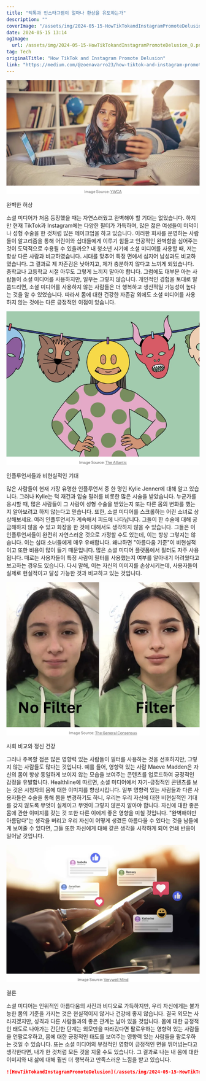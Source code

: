 ```yaml
---
title: "틱톡과 인스타그램이 얼마나 환상을 유도하는가"
description: ""
coverImage: "/assets/img/2024-05-15-HowTikTokandInstagramPromoteDelusion_0.png"
date: 2024-05-15 13:14
ogImage: 
  url: /assets/img/2024-05-15-HowTikTokandInstagramPromoteDelusion_0.png
tag: Tech
originalTitle: "How TikTok and Instagram Promote Delusion"
link: "https://medium.com/@zoenavarro23/how-tiktok-and-instagram-promote-delusion-8fa88ac545c6"
---
```



![사진](/assets/img/2024-05-15-HowTikTokandInstagramPromoteDelusion_0.png)

완벽한 허상

소셜 미디어가 처음 등장했을 때는 자연스러웠고 완벽해야 할 기대는 없었습니다. 하지만 현재 TikTok과 Instagram에는 다양한 필터가 가득하며, 많은 젊은 여성들이 미덕이나 성형 수술을 한 것처럼 많은 메이크업을 하고 있습니다. 이러한 회사를 운영하는 사람들이 알고리즘을 통해 어린이와 십대들에게 이루기 힘들고 인공적인 완벽함을 심어주는 것이 도덕적으로 수용될 수 있을까요? 내 청소년 시기에 소셜 미디어를 사용할 때, 저는 항상 다른 사람과 비교하였습니다. 시대를 맞추어 특정 면에서 심지어 남성과도 비교하였습니다. 그 결과로 제 자존감은 낮아지고, 제가 충분하지 않다고 느끼게 되었습니다. 중학교나 고등학교 시절 아무도 그렇게 느끼지 말아야 합니다. 그럼에도 대부분 아는 사람들이 소셜 미디어를 사용하지만, 일부는 그렇지 않습니다. 개인적인 경험을 토대로 말씀드리면, 소셜 미디어를 사용하지 않는 사람들은 더 행복하고 생산적일 가능성이 높다는 것을 알 수 있었습니다. 따라서 몸에 대한 건강한 자존감 외에도 소셜 미디어를 사용하지 않는 것에는 다른 긍정적인 이점이 있습니다.

![사진](/assets/img/2024-05-15-HowTikTokandInstagramPromoteDelusion_1.png)



인플루언서들과 비현실적인 기대

많은 사람들이 현재 가장 유명한 인플루언서 중 한 명인 Kylie Jenner에 대해 알고 있습니다. 그러나 Kylie는 턱 재건과 입술 필러를 비롯한 많은 시술을 받았습니다. 누군가를 응시할 때, 많은 사람들이 그 사람이 성형 수술을 받았는지 또는 다른 몸의 변화를 했는지 알아보려고 하지 않는다고 믿습니다. 또한, 소셜 미디어를 스크롤하는 어린 소녀로 상상해보세요. 여러 인플루언서가 계속해서 피드에 나타납니다. 그들이 한 수술에 대해 궁금해하지 않을 수 있고 화장을 한 것에 대해서도 생각하지 않을 수 있습니다. 그들은 이 인플루언서들이 완전히 자연스러운 것으로 가정할 수도 있는데, 이는 항상 그렇지는 않습니다. 이는 십대 소녀들에게 매우 유해합니다. 왜냐하면 "아름다움 기준"이 비현실적이고 또한 비용이 많이 들기 때문입니다. 많은 소셜 미디어 플랫폼에서 필터도 자주 사용됩니다. 때로는 사용자들이 특정 사람이 필터를 사용했는지 여부를 알아내기 어려웠다고 보고하는 경우도 있습니다. 다시 말해, 이는 자신의 이미지를 손상시키는데, 사용자들이 실제로 현실적이고 달성 가능한 것과 비교하고 있는 것입니다.

![이미지](/assets/img/2024-05-15-HowTikTokandInstagramPromoteDelusion_2.png)

사회 비교와 정신 건강



그러나 주목할 점은 많은 영향력 있는 사람들이 필터를 사용하는 것을 선호하지만, 그렇지 않는 사람들도 많다는 것입니다. 예를 들어, 영향력 있는 사람 Maeve Madden은 자신의 몸이 항상 동일하게 보이지 않는 모습을 보여주는 콘텐츠를 업로드하여 긍정적인 감정을 유발합니다. Healthline에 따르면, 소셜 미디어에서 자기-긍정적인 콘텐츠를 보는 것은 시청자의 몸에 대한 이미지를 향상시킵니다. 일부 영향력 있는 사람들과 다른 사용자들은 수술을 통해 몸을 변경하기도 하니, 우리는 우리 자신에 대한 비현실적인 기대를 갖지 않도록 무엇이 실제이고 무엇이 그렇지 않은지 알아야 합니다. 자신에 대한 좋은 몸에 관한 이미지를 갖는 것 또한 다른 이에게 좋은 영향을 미칠 것입니다. "완벽해야만 아름답다"는 생각을 버리고 우리 자신이 어떻게 생겼든 아름다울 수 있다는 것을 남들에게 보여줄 수 있다면, 그들 또한 자신에게 대해 같은 생각을 시작하게 되어 연쇄 반응이 일어날 것입니다.

<img src="/assets/img/2024-05-15-HowTikTokandInstagramPromoteDelusion_3.png" />

결론

소셜 미디어는 인위적인 아름다움의 사진과 비디오로 가득하지만, 우리 자신에게는 불가능한 몸의 기준을 가지는 것은 현실적이지 않거나 건강에 좋지 않습니다. 결국 외모는 사라지겠지만, 성격과 다른 사람들과의 좋은 관계는 남아 있을 것입니다. 몸에 대한 긍정적인 태도로 나아가는 간단한 단계는 외모만을 따라갔다면 팔로우하는 영향력 있는 사람들을 언팔로우하고, 몸에 대한 긍정적인 태도를 보여주는 영향력 있는 사람들을 팔로우하는 것일 수 있습니다. 또는 소셜 미디어의 부정적인 영향이 긍정적인 면을 뛰어넘는다고 생각한다면, 내가 한 것처럼 모든 것을 지울 수도 있습니다. 그 결과로 나는 내 몸에 대한 이미지와 내 삶에 대해 훨씬 더 행복하고 만족스러운 느낌을 받고 있습니다.



```markdown
![HowTikTokandInstagramPromoteDelusion](/assets/img/2024-05-15-HowTikTokandInstagramPromoteDelusion_4.png)
```
